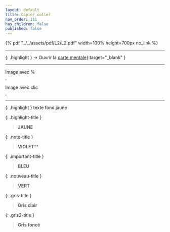 ```yaml
---
layout: default
title: Copier coller
nav_order: 111
has_children: false
published: false
---
```


{% pdf "../../assets/pdf/L2/L2.pdf" width=100% height=700px no_link %}

---

{: .highlight }
→ Ouvrir la [carte mentale](https://profauda.fr/schemas/cartes/XXX.html){:target="_blank" } 

---
Image avec %

<img src="../../assets/img/nom.png" style="zoom:26%;" />

Image avec clic

<a href="../../assets/img/nom.png" target="_blank"><img src="../../assets/img/nom.png" style="zoom:26%;" /></a>

---

{: .highlight }
texte fond jaune
 
{: .highlight-title }
> **JAUNE**


{: .note-title }
> **VIOLET****


{: .important-title }
> **BLEU**  

 
{: .nouveau-title }
> **VERT** 


{: .gris-title }
> **Gris clair**

{: .gris2-title }
> **Gris foncé**